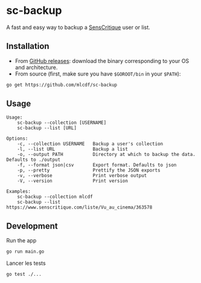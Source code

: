 # sc-backup

A fast and easy way to backup a [SensCritique](https://senscritique.com) user or list.

## Installation

- From [GitHub releases](https://github.com/mlcdf/sc-backup/releases): download the binary corresponding to your OS and architecture.
- From source (first, make sure you have `$GOROOT/bin` in your `$PATH`):
```sh
go get https://github.com/mlcdf/sc-backup
```

## Usage

```
Usage:
    sc-backup --collection [USERNAME]
    sc-backup --list [URL]

Options:
    -c, --collection USERNAME   Backup a user's collection
    -l, --list URL              Backup a list
    -o, --output PATH           Directory at which to backup the data. Defaults to ./output
    -f, --format json|csv       Export format. Defaults to json
    -p, --pretty                Prettify the JSON exports
    -v, --verbose               Print verbose output
    -V, --version               Print version

Examples:
    sc-backup --collection mlcdf
    sc-backup --list https://www.senscritique.com/liste/Vu_au_cinema/363578
```

## Development

Run the app
```sh
go run main.go
```

Lancer les tests
```sh
go test ./...
```
